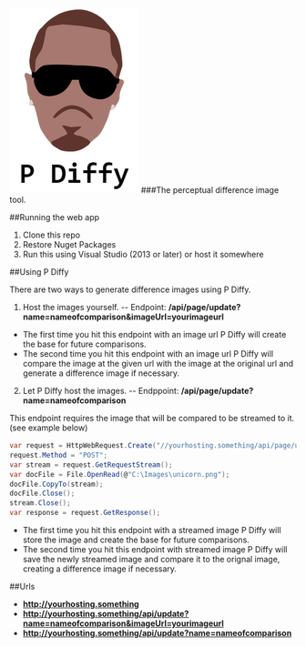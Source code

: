 ![alt text](https://github.com/SeatwaveOpenSource/pdiffy/blob/master/pdiffy_logo.PNG "P Diffy")
###The perceptual difference image tool.

##Running the web app
1. Clone this repo
2. Restore Nuget Packages
3. Run this using Visual Studio (2013 or later) or host it somewhere

##Using P Diffy

There are two ways to generate difference images using P Diffy.

1. Host the images yourself.
--
Endpoint: **/api/page/update?name=nameofcomparison&imageUrl=yourimageurl**

* The first time you hit this endpoint with an image url P Diffy will create the base for future comparisons.
* The second time you hit this endpoint with an image url P Diffy will compare the image at the given url with the image at the original url and generate a difference image if necessary.

2. Let P Diffy host the images.
--
Endppoint: **/api/page/update?name=nameofcomparison**

This endpoint requires the image that will be compared to be streamed to it. (see example below)

```csharp
var request = HttpWebRequest.Create("//yourhosting.something/api/page/upload?name=nameofcomparison");
request.Method = "POST";
var stream = request.GetRequestStream();
var docFile = File.OpenRead(@"C:\Images\unicorn.png");
docFile.CopyTo(stream);
docFile.Close();
stream.Close();
var response = request.GetResponse();
```

* The first time you hit this endpoint with a streamed image P Diffy will store the image and create the base for future comparisons.
* The second time you hit this endpoint with streamed image P Diffy will save the newly streamed image and compare it to the orignal image, creating a difference image if necessary.

##Urls

* **http://yourhosting.something**
* **http://yourhosting.something/api/update?name=nameofcomparison&imageUrl=yourimageurl**
* **http://yourhosting.something/api/update?name=nameofcomparison**


